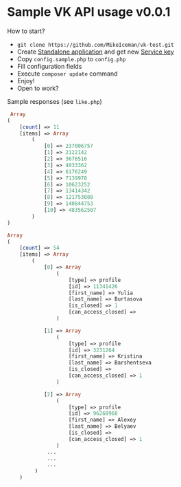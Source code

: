 Sample VK API usage v0.0.1
========================

How to start?
* `git clone https://github.com/MikeIceman/vk-test.git`
* Create 
    [Standalone application](https://vk.com/editapp?act=create)
    and get new
    [Service key](https://vk.com/dev/access_token?f=3.%20%D0%A1%D0%B5%D1%80%D0%B2%D0%B8%D1%81%D0%BD%D1%8B%D0%B9%20%D0%BA%D0%BB%D1%8E%D1%87%20%D0%B4%D0%BE%D1%81%D1%82%D1%83%D0%BF%D0%B0) 
* Copy `config.sample.php` to `config.php`
* Fill configuration fields
* Execute `composer update` command
* Enjoy!
* Open to work?
 
 Sample responses (see `like.php`)

```php
 Array
(
    [count] => 11
    [items] => Array
        (
            [0] => 237006757
            [1] => 2122142
            [2] => 3678516
            [3] => 4033362
            [4] => 6176249
            [5] => 7139978
            [6] => 10623252
            [7] => 13414342
            [8] => 121753088
            [9] => 140844753
            [10] => 483562507
        )
)
```
```php
Array
(
    [count] => 54
    [items] => Array
        (
            [0] => Array
                (
                    [type] => profile
                    [id] => 11341426
                    [first_name] => Yulia
                    [last_name] => Burtasova
                    [is_closed] => 1
                    [can_access_closed] => 
                )

            [1] => Array
                (
                    [type] => profile
                    [id] => 3231264
                    [first_name] => Kristina
                    [last_name] => Barshentseva
                    [is_closed] => 
                    [can_access_closed] => 1
                )

            [2] => Array
                (
                    [type] => profile
                    [id] => 96268968
                    [first_name] => Alexey
                    [last_name] => Belyaev
                    [is_closed] => 
                    [can_access_closed] => 1
                )
             ...
             ...
             ...
         )
    )
```
